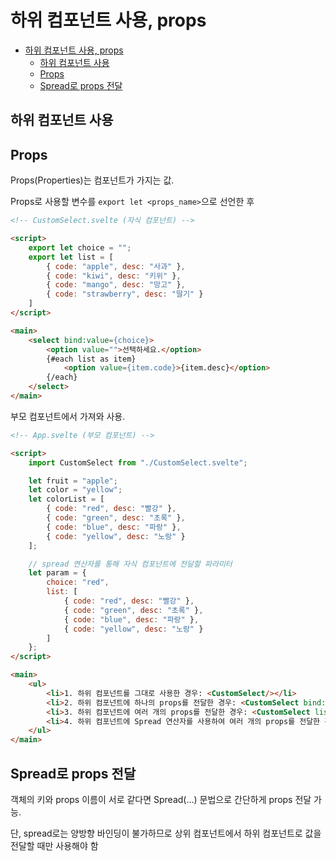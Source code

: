 # 하위 컴포넌트 사용, props

- [하위 컴포넌트 사용, props](#하위-컴포넌트-사용-props)
	- [하위 컴포넌트 사용](#하위-컴포넌트-사용)
	- [Props](#props)
	- [Spread로 props 전달](#spread로-props-전달)

## 하위 컴포넌트 사용

## Props

Props(Properties)는 컴포넌트가 가지는 값.

Props로 사용할 변수를 `export let <props_name>`으로 선언한 후

```html
<!-- CustomSelect.svelte (자식 컴포넌트) -->

<script>
    export let choice = "";
    export let list = [
        { code: "apple", desc: "사과" },
        { code: "kiwi", desc: "키위" },
        { code: "mango", desc: "망고" },
        { code: "strawberry", desc: "딸기" }
    ]
</script>

<main>
    <select bind:value={choice}>
        <option value="">선택하세요.</option>
        {#each list as item}
            <option value={item.code}>{item.desc}</option>
        {/each}
    </select>
</main>
```

부모 컴포넌트에서 가져와 사용.

```html
<!-- App.svelte (부모 컴포넌트) -->

<script>
	import CustomSelect from "./CustomSelect.svelte";

	let fruit = "apple";
	let color = "yellow";
	let colorList = [
		{ code: "red", desc: "빨강" },
		{ code: "green", desc: "초록" },
		{ code: "blue", desc: "파랑" },
		{ code: "yellow", desc: "노랑" }
	];

	// spread 연산자를 통해 자식 컴포넌트에 전달할 파라미터
	let param = {
		choice: "red",
		list: [
			{ code: "red", desc: "빨강" },
			{ code: "green", desc: "초록" },
			{ code: "blue", desc: "파랑" },
			{ code: "yellow", desc: "노랑" }
		]
	};
</script>

<main>
	<ul>
		<li>1. 하위 컴포넌트를 그대로 사용한 경우: <CustomSelect/></li>
		<li>2. 하위 컴포넌트에 하나의 props를 전달한 경우: <CustomSelect bind:choice={fruit}/> - {fruit} 선택됨</li> 
		<li>3. 하위 컴포넌트에 여러 개의 props를 전달한 경우: <CustomSelect list={colorList} bind:choice={color}/></li>
		<li>4. 하위 컴포넌트에 Spread 연산자를 사용하여 여러 개의 props를 전달한 경우: <CustomSelect {...param}/> - {param.choice} 선택됨</li>
	</ul>
</main>
```

## Spread로 props 전달

객체의 키와 props 이름이 서로 같다면 Spread(…) 문법으로 간단하게 props 전달 가능.

단, spread로는 양방향 바인딩이 불가하므로 상위 컴포넌트에서 하위 컴포넌트로 값을 전달할 때만 사용해야 함